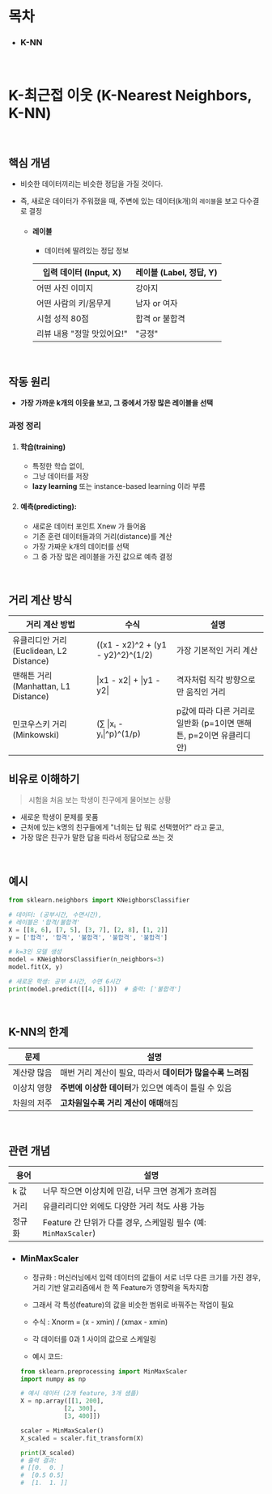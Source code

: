 # 목차

- ### K-NN

<br>

# K-최근접 이웃 (K-Nearest Neighbors, K-NN)

<br>

## 핵심 개념

- 비슷한 데이터끼리는 비슷한 정답을 가질 것이다.
- 즉, 새로운 데이터가 주워졌을 때, 주변에 있는 데이터(k개)의 `레이블`을 보고 다수결로 결정

    - #### 레이블
        - 데이터에 딸려있는 정답 정보

        | 입력 데이터 (Input, X) | 레이블 (Label, 정답, Y)
        | --- | --- |
        | 어떤 사진 이미지 | 강아지 |
        | 어떤 사람의 키/몸무게 | 남자 or 여자 |
        | 시험 성적 80점 | 합격 or 불합격 |
        | 리뷰 내용 "정말 맛있어요!" | "긍정" |

<br>

## 작동 원리

- **가장 가까운 k개의 이웃을 보고, 그 중에서 가장 많은 레이블을 선택**

### 과정 정리

1. #### 학습(training)
    - 특정한 학습 없이,
    - 그냥 데이터를 저장
    - **lazy learning** 또는 instance-based learning 이라 부름

2. #### 예측(predicting):
    - 새로운 데이터 포인트 Xnew 가 들어옴
    - 기존 훈련 데이터들과의 거리(distance)를 계산
    - 가장 가짜운 k개의 데이터를 선택
    - 그 중 가장 많은 레이블을 가진 값으로 예측 결정

<br>

## 거리 계산 방식

| 거리 계산 방법 | 수식 | 설명 |
| --- | --- | --- |
| 유클리디안 거리(Euclidean, L2 Distance) | ((x1 - x2)^2 + (y1 - y2)^2)^(1/2) | 가장 기본적인 거리 계산
| 맨해튼 거리(Manhattan, L1 Distance) | \|x1 - x2\| + \|y1 - y2\| | 격자처럼 직각 방향으로만 움직인 거리 |
| 민코우스키 거리(Minkowski) | (∑ \|xᵢ - yᵢ\|^p)^(1/p) | p값에 따라 다른 거리로 일반화 (p=1이면 맨해튼, p=2이면 유클리디안) |

## 비유로 이해하기

> 시험을 처음 보는 학생이 친구에게 물어보는 상황

- 새로운 학생이 문제를 못품
- 근처에 있는 k명의 친구들에게 "너희는 답 뭐로 선택했어?" 라고 묻고,
- 가장 많은 친구가 말한 답을 따라서 정답으로 쓰는 것

<br>

## 예시

```python
from sklearn.neighbors import KNeighborsClassifier

# 데이터: (공부시간, 수면시간), 
# 레이블은 '합격/불합격'
X = [[8, 6], [7, 5], [3, 7], [2, 8], [1, 2]]
y = ['합격', '합격', '불합격', '불합격', '불합격']

# k=3인 모델 생성
model = KNeighborsClassifier(n_neighbors=3)
model.fit(X, y)

# 새로운 학생: 공부 4시간, 수면 6시간
print(model.predict([[4, 6]]))  # 출력: ['불합격']
```

<br>

## K-NN의 한계
| 문제 | 설명 |
| --- | --- |
| 계산량 많음 | 매번 거리 계산이 필요, 따라서 **데이터가 많을수록 느려짐** |
| 이상치 영향 | **주변에 이상한 데이터**가 있으면 예측이 틀릴 수 있음 | 
| 차원의 저주 | **고차원일수록 거리 계산이 애매**해짐 |

<br>

## 관련 개념

| 용어 | 설명 |
| --- | --- |
| k 값 | 너무 작으면 이상치에 민감, 너무 크면 경계가 흐려짐 |
| 거리 | 유클리리디안 외에도 다양한 거리 척도 사용 가능 | 
| 정규화 | Feature 간 단위가 다를 경우, 스케일링 필수 (예: `MinMaxScaler`) |

- ### MinMaxScaler
    - 정규화 : 머신러닝에서 입력 데이터의 값들이 서로 너무 다른 크기를 가진 경우, 거리 기반 알고리즘에서 한 쪽 Feature가 영향력을 독차지함
    - 그래서 각 특성(feature)의 값을 비슷한 범위로 바꿔주는 작업이 필요

    - 수식 : Xnorm = (x - xmin) / (xmax - xmin)
    - 각 데이터를 0과 1 사이의 값으로 스케일링
    - 예시 코드:
    ```python
    from sklearn.preprocessing import MinMaxScaler
    import numpy as np

    # 예시 데이터 (2개 feature, 3개 샘플)
    X = np.array([[1, 200],
                [2, 300],
                [3, 400]])

    scaler = MinMaxScaler()
    X_scaled = scaler.fit_transform(X)

    print(X_scaled)
    # 출력 결과:
    # [[0.  0. ]
    #  [0.5 0.5]
    #  [1.  1. ]]
    ```

